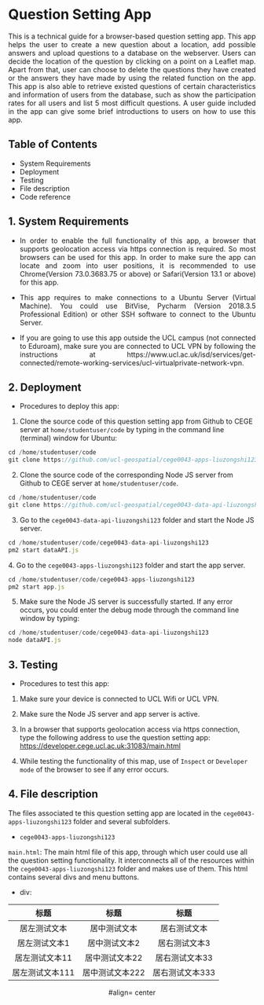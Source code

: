 # Question Setting App

<p align="justify">This is a technical guide for a browser-based question setting app. This app helps the user to create a new question about a location, add possible answers and upload questions to a database on the webserver. Users can decide the location of the question by clicking on a point on a Leaflet map. Apart from that, user can choose to delete the questions they have created or the answers they have made by using the related function on the app. This app is also able to retrieve existed questions of certain characteristics and information of users from the database, such as show the participation rates for all users and list 5 most difficult questions. A user guide included in the app can give some brief introductions to users on how to use this app.</p>

## Table of Contents
* System Requirements
* Deployment
* Testing
* File description
* Code reference

## 1. System Requirements
* <p align="justify">In order to enable the full functionality of this app, a browser that supports geolocation access via https connection is required. So most browsers can be used for this app. In order to make sure the app can locate and zoom into user positions, it is recommended to use Chrome(Version 73.0.3683.75 or above) or Safari(Version 13.1 or above) for this app.</p>

* <p align="justify">This app requires to make connections to a Ubuntu Server (Virtual Machine). You could use BitVise, Pycharm (Version 2018.3.5 Professional Edition) or other SSH software to connect to the Ubuntu Server.</p>

* <p align="justify">If you are going to use this app outside the UCL campus (not connected to Eduroam), make sure you are connected to UCL VPN by following the instructions at https://www.ucl.ac.uk/isd/services/get-connected/remote-working-services/ucl-virtualprivate-network-vpn.</p>

## 2. Deployment
* <p align="justify">Procedures to deploy this app:</p>

1. Clone the source code of this question setting app from Github to CEGE server at `home/studentuser/code` by typing in the command line (terminal) window for Ubuntu:

```javascript
cd /home/studentuser/code
git clone https://github.com/ucl-geospatial/cege0043-apps-liuzongshi123
```

2. Clone the source code of the corresponding Node JS server from Github to CEGE server at `home/studentuser/code`.

```javascript
cd /home/studentuser/code
git clone https://github.com/ucl-geospatial/cege0043-data-api-liuzongshi123
```

3. Go to the `cege0043-data-api-liuzongshi123` folder and start the Node JS server.

```javascript
cd /home/studentuser/code/cege0043-data-api-liuzongshi123
pm2 start dataAPI.js
```

<p align="justify">4. Go to the <code>cege0043-apps-liuzongshi123</code> folder and start the app server.</p>

```javascript
cd /home/studentuser/code/cege0043-apps-liuzongshi123
pm2 start app.js
```

5. Make sure the Node JS server is successfully started. If any error occurs, you could enter the debug mode through the command line window by typing:

```javascript
cd /home/studentuser/code/cege0043-data-api-liuzongshi123
node dataAPI.js
```

## 3. Testing
* <p align="justify">Procedures to test this app:</p>

1. Make sure your device is connected to UCL Wifi or UCL VPN.

2. Make sure the Node JS server and app server is active.

3. In a browser that supports geolocation access via https connection, type the following address to use the question setting app: https://developer.cege.ucl.ac.uk:31083/main.html

4. While testing the functionality of this map, use of `Inspect` or `Developer mode` of the browser to see if any error occurs.


## 4. File description

The files associated te this question setting app are located in the `cege0043-apps-liuzongshi123` folder and several subfolders.

* `cege0043-apps-liuzongshi123`

`main.html`: The main html file of this app, through which user could use all the question setting functionality. It interconnects all of the resources within the `cege0043-apps-liuzongshi123` folder and makes use of them. This html contains several divs and menu buttons.

* div:
<a align="center">

|标题|标题|标题|
 :-: | :-: | :-:
|居左测试文本|居中测试文本|居右测试文本|
|居左测试文本1|居中测试文本2|居右测试文本3|
|居左测试文本11|居中测试文本22|居右测试文本33|
|居左测试文本111|居中测试文本222|居右测试文本333|
#align= center 

</a>






